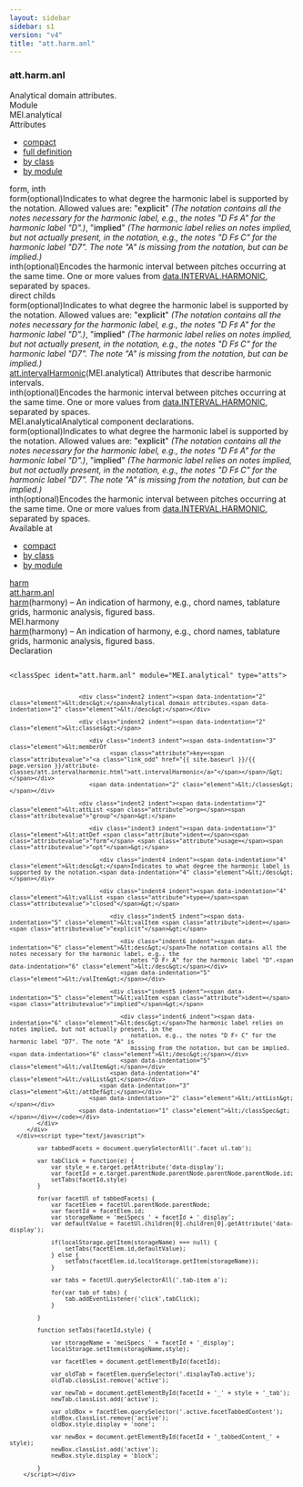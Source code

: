 ```yaml
---
layout: sidebar
sidebar: s1
version: "v4"
title: "att.harm.anl"
---
```

<div class="specPage">
   <div class="attClassSpec">
      <h3 id="att.harm.anl">att.harm.anl</h3>
      <div class="specs">
         <div class="desc">Analytical domain attributes.</div>
         <div class="facet module">
            <div class="label">Module</div>
            <div class="statement text">MEI.analytical</div>
         </div>
         <div class="facet attributes" id="attributes">
            <div class="label">Attributes</div>
            <div class="statement classes list">
               <ul class="tab">
                  <li class="tab-item"><a data-display="compact" id="attributes_compact_tab" href="#attributes" class="displayTab active">compact</a></li>
                  <li class="tab-item"><a data-display="full" id="attributes_full_tab" href="#attributes" class="displayTab">full definition</a></li>
                  <li class="tab-item"><a data-display="class" id="attributes_class_tab" href="#attributes" class="displayTab">by class</a></li>
                  <li class="tab-item"><a data-display="module" id="attributes_module_tab" href="#attributes" class="displayTab">by module</a></li>
               </ul>
               <div id="attributes_tabbedContent_compact" class="facetTabbedContent compact active"><span class="ident attribute" title="Indicates to what degree the harmonic label is supported by the notation.">form</span>, <span class="ident attribute" title="Encodes the harmonic interval between pitches occurring at the same time.">inth</span></div>
               <div id="attributes_tabbedContent_full" class="facetTabbedContent full">
                  <div class="attributeDef def" data-module="MEI.analytical"><span class="ident attribute" title="Indicates to what degree the harmonic label is supported by the notation.">form</span><span class="attributeUsage">(optional)</span><span class="attributeDesc desc">Indicates to what degree the harmonic label is supported by the notation.</span><span class="attributeValues">
                        Allowed values are:
                        "<span style="font-weight: 500;">explicit</span>" <i>(The notation contains all the notes necessary for the harmonic label, e.g., the
                           notes "D F♯ A" for the harmonic label "D".)</i>,  "<span style="font-weight: 500;">implied</span>" <i>(The harmonic label relies on notes implied, but not actually present, in the
                           notation, e.g., the notes "D F♯ C" for the harmonic label "D7". The note "A" is
                           missing from the notation, but can be implied.)</i></span></div>
                  <div class="attributeDef def" data-module="MEI.analytical"><span class="ident attribute" title="Encodes the harmonic interval between pitches occurring at the same time.">inth</span><span class="attributeUsage">(optional)</span><span class="attributeDesc desc">Encodes the harmonic interval between pitches occurring at the same time.</span><span class="attributeValues">
                        One or more values from <a class="link_odd_classSpec" href="{{ site.baseurl }}/{{ page.version }}/data-types/data.interval.harmonic.html">data.INTERVAL.HARMONIC</a>, separated by spaces.
                        </span></div>
               </div>
               <div id="attributes_tabbedContent_class" class="facetTabbedContent class">
                  <div class="classBox direct" title="direct childs">
                     <div class="classHeading"><label class="classLabel">direct childs</label><span class="classDesc"></span></div>
                     <div class="classContent">
                        <div class="attributeDef def" data-module="MEI.analytical"><span class="ident attribute" title="Indicates to what degree the harmonic label is supported by the notation.">form</span><span class="attributeUsage">(optional)</span><span class="attributeDesc desc">Indicates to what degree the harmonic label is supported by the notation.</span><span class="attributeValues">
                              Allowed values are:
                              "<span style="font-weight: 500;">explicit</span>" <i>(The notation contains all the notes necessary for the harmonic label, e.g., the
                                 notes "D F♯ A" for the harmonic label "D".)</i>,  "<span style="font-weight: 500;">implied</span>" <i>(The harmonic label relies on notes implied, but not actually present, in the
                                 notation, e.g., the notes "D F♯ C" for the harmonic label "D7". The note "A" is
                                 missing from the notation, but can be implied.)</i></span></div>
                     </div>
                  </div>
                  <div class="classBox" title="att.intervalHarmonic">
                     <div class="classHeading"><label class="classLabel"><a class="classLink" href="{{ site.baseurl }}/{{ page.version }}/attribute-classes/att.intervalharmonic.html">att.intervalHarmonic</a></label><span class="classDesc">(MEI.analytical) Attributes that describe harmonic intervals.</span></div>
                     <div class="classContent">
                        <div class="attributeDef def" data-module="MEI.analytical"><span class="ident attribute" title="Encodes the harmonic interval between pitches occurring at the same time.">inth</span><span class="attributeUsage">(optional)</span><span class="attributeDesc desc">Encodes the harmonic interval between pitches occurring at the same time.</span><span class="attributeValues">
                              One or more values from <a class="link_odd_classSpec" href="{{ site.baseurl }}/{{ page.version }}/data-types/data.interval.harmonic.html">data.INTERVAL.HARMONIC</a>, separated by spaces.
                              </span></div>
                     </div>
                  </div>
               </div>
               <div id="attributes_tabbedContent_module" class="facetTabbedContent module">
                  <div class="classBox" title="MEI.analytical">
                     <div class="classHeading"><label class="classLabel">MEI.analytical</label><span class="classDesc">Analytical component declarations.</span></div>
                     <div class="classContent">
                        <div class="attributeDef def" data-module="MEI.analytical"><span class="ident attribute" title="Indicates to what degree the harmonic label is supported by the notation.">form</span><span class="attributeUsage">(optional)</span><span class="attributeDesc desc">Indicates to what degree the harmonic label is supported by the notation.</span><span class="attributeValues">
                              Allowed values are:
                              "<span style="font-weight: 500;">explicit</span>" <i>(The notation contains all the notes necessary for the harmonic label, e.g., the
                                 notes "D F♯ A" for the harmonic label "D".)</i>,  "<span style="font-weight: 500;">implied</span>" <i>(The harmonic label relies on notes implied, but not actually present, in the
                                 notation, e.g., the notes "D F♯ C" for the harmonic label "D7". The note "A" is
                                 missing from the notation, but can be implied.)</i></span></div>
                        <div class="attributeDef def" data-module="MEI.analytical"><span class="ident attribute" title="Encodes the harmonic interval between pitches occurring at the same time.">inth</span><span class="attributeUsage">(optional)</span><span class="attributeDesc desc">Encodes the harmonic interval between pitches occurring at the same time.</span><span class="attributeValues">
                              One or more values from <a class="link_odd_classSpec" href="{{ site.baseurl }}/{{ page.version }}/data-types/data.interval.harmonic.html">data.INTERVAL.HARMONIC</a>, separated by spaces.
                              </span></div>
                     </div>
                  </div>
               </div>
            </div>
         </div>
         <div class="facet availableAt" id="availableAt">
            <div class="label">Available at</div>
            <div class="statement classes list">
               <ul class="tab">
                  <li class="tab-item"><a data-display="compact" id="availableAt_compact_tab" href="#availableAt" class="displayTab active">compact</a></li>
                  <li class="tab-item"><a data-display="class" id="availableAt_class_tab" href="#availableAt" class="displayTab">by class</a></li>
                  <li class="tab-item"><a data-display="module" id="availableAt_module_tab" href="#availableAt" class="displayTab">by module</a></li>
               </ul>
               <div id="availableAt_tabbedContent_compact" class="facetTabbedContent compact active"><span class="ident element" title="(harmony) – An indication of harmony, e.g., chord names, tablature grids, harmonic analysis, figured bass."><a class="link_odd_elementSpec" href="{{ site.baseurl }}/{{ page.version }}/elements/harm.html">harm</a></span></div>
               <div id="availableAt_tabbedContent_class" class="facetTabbedContent class">
                  <div class="classBox" title="att.harm.anl">
                     <div class="classHeading"><label class="classLabel"><a class="classLink" href="{{ site.baseurl }}/{{ page.version }}/attribute-classes/att.harm.anl.html">att.harm.anl</a></label><span class="classDesc"></span></div>
                     <div class="classContent">
                        <div class="elementRef" data-module="MEI.harmony"><a class="link_odd_elementSpec" href="{{ site.baseurl }}/{{ page.version }}/elements/harm.html">harm</a><span class="elementDesc">(harmony) – An indication of harmony, e.g., chord names, tablature grids, harmonic
                              analysis, figured bass.</span></div>
                     </div>
                  </div>
               </div>
               <div id="availableAt_tabbedContent_module" class="facetTabbedContent module">
                  <div class="classBox" title="MEI.harmony">
                     <div class="classHeading"><label class="classLabel">MEI.harmony</label><span class="classDesc"></span></div>
                     <div class="classContent">
                        <div class="elementRef" data-module="MEI.harmony"><a class="link_odd_elementSpec" href="{{ site.baseurl }}/{{ page.version }}/elements/harm.html">harm</a><span class="elementDesc">(harmony) – An indication of harmony, e.g., chord names, tablature grids, harmonic
                              analysis, figured bass.</span></div>
                     </div>
                  </div>
               </div>
            </div>
         </div>
         <div class="facet declaration">
            <div class="label">Declaration</div>
            <div class="statement declaration">
               <div class="code" xml:space="preserve" data-lang="ODD"><code>
                     <div class="indent1 indent"><span data-indentation="1" class="element">&lt;classSpec <span class="attribute">ident=</span><span class="attributevalue">"att.harm.anl"</span> <span class="attribute">module=</span><span class="attributevalue">"MEI.analytical"</span> <span class="attribute">type=</span><span class="attributevalue">"atts"</span>&gt;</span>
                        
                        <div class="indent2 indent"><span data-indentation="2" class="element">&lt;desc&gt;</span>Analytical domain attributes.<span data-indentation="2" class="element">&lt;/desc&gt;</span></div>
                        
                        <div class="indent2 indent"><span data-indentation="2" class="element">&lt;classes&gt;</span>
                           
                           <div class="indent3 indent"><span data-indentation="3" class="element">&lt;memberOf
                                 <span class="attribute">key=<span class="attributevalue">"<a class="link_odd" href="{{ site.baseurl }}/{{ page.version }}/attribute-classes/att.intervalharmonic.html">att.intervalHarmonic</a>"</span></span>/&gt;</span></div>
                           <span data-indentation="2" class="element">&lt;/classes&gt;</span></div>
                        
                        <div class="indent2 indent"><span data-indentation="2" class="element">&lt;attList <span class="attribute">org=</span><span class="attributevalue">"group"</span>&gt;</span>
                           
                           <div class="indent3 indent"><span data-indentation="3" class="element">&lt;attDef <span class="attribute">ident=</span><span class="attributevalue">"form"</span> <span class="attribute">usage=</span><span class="attributevalue">"opt"</span>&gt;</span>
                              
                              <div class="indent4 indent"><span data-indentation="4" class="element">&lt;desc&gt;</span>Indicates to what degree the harmonic label is supported by the notation.<span data-indentation="4" class="element">&lt;/desc&gt;</span></div>
                              
                              <div class="indent4 indent"><span data-indentation="4" class="element">&lt;valList <span class="attribute">type=</span><span class="attributevalue">"closed"</span>&gt;</span>
                                 
                                 <div class="indent5 indent"><span data-indentation="5" class="element">&lt;valItem <span class="attribute">ident=</span><span class="attributevalue">"explicit"</span>&gt;</span>
                                    
                                    <div class="indent6 indent"><span data-indentation="6" class="element">&lt;desc&gt;</span>The notation contains all the notes necessary for the harmonic label, e.g., the
                                       notes "D F♯ A" for the harmonic label "D".<span data-indentation="6" class="element">&lt;/desc&gt;</span></div>
                                    <span data-indentation="5" class="element">&lt;/valItem&gt;</span></div>
                                 
                                 <div class="indent5 indent"><span data-indentation="5" class="element">&lt;valItem <span class="attribute">ident=</span><span class="attributevalue">"implied"</span>&gt;</span>
                                    
                                    <div class="indent6 indent"><span data-indentation="6" class="element">&lt;desc&gt;</span>The harmonic label relies on notes implied, but not actually present, in the
                                       notation, e.g., the notes "D F♯ C" for the harmonic label "D7". The note "A" is
                                       missing from the notation, but can be implied.<span data-indentation="6" class="element">&lt;/desc&gt;</span></div>
                                    <span data-indentation="5" class="element">&lt;/valItem&gt;</span></div>
                                 <span data-indentation="4" class="element">&lt;/valList&gt;</span></div>
                              <span data-indentation="3" class="element">&lt;/attDef&gt;</span></div>
                           <span data-indentation="2" class="element">&lt;/attList&gt;</span></div>
                        <span data-indentation="1" class="element">&lt;/classSpec&gt;</span></div></code></div>
            </div>
         </div>
      </div><script type="text/javascript">
            
            var tabbedFacets = document.querySelectorAll('.facet ul.tab');
            
            var tabClick = function(e) {
                var style = e.target.getAttribute('data-display');
                var facetId = e.target.parentNode.parentNode.parentNode.parentNode.id;
                setTabs(facetId,style)
            }
            
            for(var facetUl of tabbedFacets) {
                var facetElem = facetUl.parentNode.parentNode;
                var facetId = facetElem.id;
                var storageName = 'meiSpecs_' + facetId + '_display';
                var defaultValue = facetUl.children[0].children[0].getAttribute('data-display');
                
                if(localStorage.getItem(storageName) === null) {
                    setTabs(facetElem.id,defaultValue);
                } else {
                    setTabs(facetElem.id,localStorage.getItem(storageName));
                }
                
                var tabs = facetUl.querySelectorAll('.tab-item a');
                
                for(var tab of tabs) {
                    tab.addEventListener('click',tabClick);
                }
                
            }
            
            function setTabs(facetId,style) {
                
                var storageName = 'meiSpecs_' + facetId + '_display';
                localStorage.setItem(storageName,style);
                
                var facetElem = document.getElementById(facetId);
                
                var oldTab = facetElem.querySelector('.displayTab.active');
                oldTab.classList.remove('active');
                
                var newTab = document.getElementById(facetId + '_' + style + '_tab');
                newTab.classList.add('active');
                
                var oldBox = facetElem.querySelector('.active.facetTabbedContent');
                oldBox.classList.remove('active');
                oldBox.style.display = 'none';
                
                var newBox = document.getElementById(facetId + '_tabbedContent_' + style);
                newBox.classList.add('active');
                newBox.style.display = 'block';
                
            }
        </script></div>
</div>